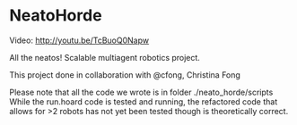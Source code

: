NeatoHorde
==========
Video: http://youtu.be/TcBuoQ0Napw

All the neatos!
Scalable multiagent robotics project.

This project done in collaboration with @cfong, Christina Fong

Please note that all the code we wrote is in folder ./neato_horde/scripts
While the run.hoard code is tested and running, the refactored code that allows for >2 robots has not yet been tested though is theoretically correct.
